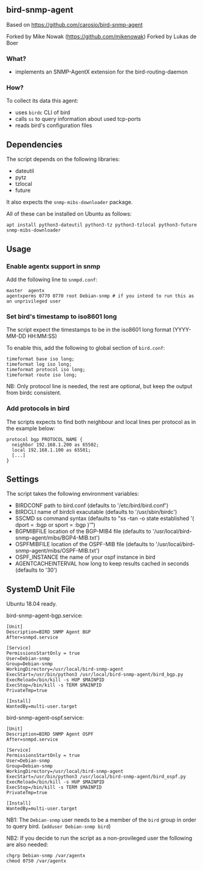 ## bird-snmp-agent

Based on https://github.com/carosio/bird-snmp-agent

Forked by Mike Nowak (https://github.com/mikenowak)
Forked by Lukas de Boer

### What?

* implements an SNMP-AgentX extension for the bird-routing-daemon

### How?

To collect its data this agent:

* uses `birdc` CLI of bird
* calls `ss` to query information about used tcp-ports
* reads bird's configuration files

## Dependencies

The script depends on the following libraries:
* dateutil
* pytz
* tzlocal
* future

It also expects the `snmp-mibs-downloader` package.

All of these can be installed on Ubuntu as follows:

`apt install python3-dateutil python3-tz python3-tzlocal python3-future snmp-mibs-downloader`

## Usage

### Enable agentx support in snmp

Add the following line to `snmpd.conf`:

```
master	agentx
agentxperms 0770 0770 root Debian-snmp # if you intend to run this as an unprivileged user
```

### Set bird's timestamp to iso8601 long

The script expect the timestamps to be in the iso8601 long format (YYYY-MM-DD HH:MM:SS)

To enable this, add the following to global section of `bird.conf`:

```
timeformat base iso long;
timeformat log iso long;
timeformat protocol iso long;
timeformat route iso long;
```

NB: Only protocol line is needed, the rest are optional, but keep the output from birdc consistent.

### Add protocols in bird

The scripts expects to find both neighbour and local lines per protocol as in the example below:

```
protocol bgp PROTOCOL_NAME {
  neighbor 192.168.1.200 as 65502;
  local 192.168.1.100 as 65501;
  [...]
}
```

## Settings

The script takes the following environment variables:

* BIRDCONF           path to bird.conf (defaults to '/etc/bird/bird.conf')
* BIRDCLI            name of birdcli exacutable (defaults to '/usr/sbin/birdc')
* SSCMD              ss command syntax (defaults to "ss -tan -o state established '( dport = :bgp or sport = :bgp )'")
* BGPMIBFILE         location of the BGP-MIB4 file (defaults to '/usr/local/bird-snmp-agent/mibs/BGP4-MIB.txt')
* OSPFMIBFILE        location of the OSPF-MIB file (defaults to '/usr/local/bird-snmp-agent/mibs/OSPF-MIB.txt')
* OSPF_INSTANCE		 the name of your ospf instance in bird
* AGENTCACHEINTERVAL how long to keep results cached in seconds (defaults to '30')


## SystemD Unit File

Ubuntu 18.04 ready.

bird-snmp-agent-bgp.service:
```
[Unit]
Description=BIRD SNMP Agent BGP
After=snmpd.service

[Service]
PermissionsStartOnly = true
User=Debian-snmp
Group=Debian-snmp
WorkingDirectory=/usr/local/bird-snmp-agent
ExecStart=/usr/bin/python3 /usr/local/bird-snmp-agent/bird_bgp.py
ExecReload=/bin/kill -s HUP $MAINPID
ExecStop=/bin/kill -s TERM $MAINPID
PrivateTmp=true

[Install]
WantedBy=multi-user.target
```

bird-snmp-agent-ospf.service:
```
[Unit]
Description=BIRD SNMP Agent OSPF
After=snmpd.service

[Service]
PermissionsStartOnly = true
User=Debian-snmp
Group=Debian-snmp
WorkingDirectory=/usr/local/bird-snmp-agent
ExecStart=/usr/bin/python3 /usr/local/bird-snmp-agent/bird_ospf.py
ExecReload=/bin/kill -s HUP $MAINPID
ExecStop=/bin/kill -s TERM $MAINPID
PrivateTmp=true

[Install]
WantedBy=multi-user.target
```
NB1: The `Debian-snmp` user needs to be a member of the `bird` group in order to query bird. (`adduser Debian-snmp bird`)

NB2: If you decide to run the script as a non-provileged user the following are also needed:

```
chgrp Debian-snmp /var/agentx
chmod 0750 /var/agentx
```
